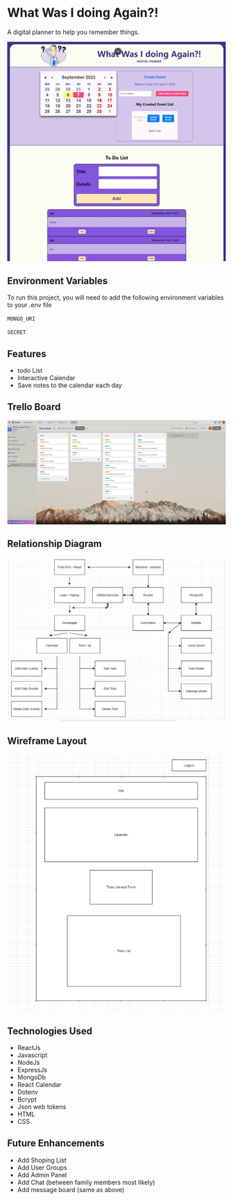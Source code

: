 
# What Was I doing Again?!


A digital planner to help you remember things.

![Alt text](src/images/screenshot.jpg)


## Environment Variables

To run this project, you will need to add the following environment variables to your .env file

`MONGO_URI`

`SECRET`


## Features

- todo List
- Interactive Calendar
- Save notes to the calendar each day

## Trello Board

![Alt text](./src/images/trello.jpg)

## Relationship Diagram

![Alt text](./src/images/RelationshipDiagram.jpg)

## Wireframe Layout

![Alt text](./src/images/wireframe.jpg)

## Technologies Used

- ReactJs
- Javascript
- NodeJs
- ExpressJs
- MongoDb
- React Calendar
- Dotenv
- Bcrypt
- Json web tokens
- HTML
- CSS

## Future Enhancements

- Add Shoping List
- Add User Groups
- Add Admin Panel
- Add Chat (between family members most likely)
- Add message board (same as above)